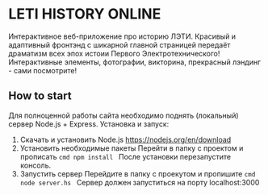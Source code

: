 # LETI HISTORY ONLINE

Интерактивное веб-приложение про историю ЛЭТИ. 
Красивый и адаптивный фронтэнд с шикарной главной страницей передаёт драматизм всех эпох истоии Первого Электротехнического!
Интерактивные элементы, фотографии, викторина, прекрасный лэндинг - сами посмотрите!

## How to start
Для полноценной работы сайта необходимо поднять (локальный) сервер Node.js + Express.
Установка и запуск:
  1. Скачать и установить Node.js
    https://nodejs.org/en/download
  2. Установить необходимые пакеты
    Перейти в папку с проектом и прописать
    ```cmd
    npm install
    ```
    После установки перезапустите консоль.
  3. Запустить сервер
    Перейдите в папку с проекутом и пропишите
    ```cmd
    node server.hs
    ```
    Сервер должен запуститься на порту localhost:3000
